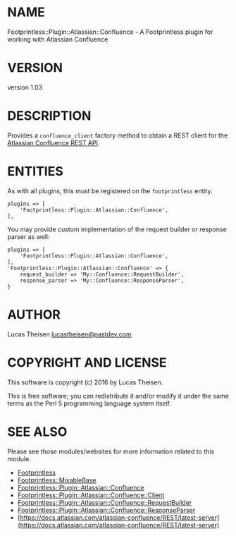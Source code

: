 # NAME

Footprintless::Plugin::Atlassian::Confluence - A Footprintless plugin for working with Atlassian Confluence

# VERSION

version 1.03

# DESCRIPTION

Provides a `confluence_client` factory method to obtain a REST client for the 
[Atlassian Confluence REST API](https://developer.atlassian.com/confdev/confluence-server-rest-api).

# ENTITIES

As with all plugins, this must be registered on the `footprintless` entity.  

    plugins => [
        'Footprintless::Plugin::Atlassian::Confluence',
    ],

You may provide custom implementation of the request builder or response
parser as well:

    plugins => [
        'Footprintless::Plugin::Atlassian::Confluence',
    ],
    'Footprintless::Plugin::Atlassian::Confluence' => {
        request_builder => 'My::Confluence::RequestBuilder',
        response_parser => 'My::Confluence::ResponseParser',
    }

# AUTHOR

Lucas Theisen <lucastheisen@pastdev.com>

# COPYRIGHT AND LICENSE

This software is copyright (c) 2016 by Lucas Theisen.

This is free software; you can redistribute it and/or modify it under
the same terms as the Perl 5 programming language system itself.

# SEE ALSO

Please see those modules/websites for more information related to this module.

- [Footprintless](https://metacpan.org/pod/Footprintless)
- [Footprintless::MixableBase](https://metacpan.org/pod/Footprintless::MixableBase)
- [Footprintless::Plugin::Atlassian::Confluence](https://metacpan.org/pod/Footprintless::Plugin::Atlassian::Confluence)
- [Footprintless::Plugin::Atlassian::Confluence::Client](https://metacpan.org/pod/Footprintless::Plugin::Atlassian::Confluence::Client)
- [Footprintless::Plugin::Atlassian::Confluence::RequestBuilder](https://metacpan.org/pod/Footprintless::Plugin::Atlassian::Confluence::RequestBuilder)
- [Footprintless::Plugin::Atlassian::Confluence::ResponseParser](https://metacpan.org/pod/Footprintless::Plugin::Atlassian::Confluence::ResponseParser)
- [https://docs.atlassian.com/atlassian-confluence/REST/latest-server](https://docs.atlassian.com/atlassian-confluence/REST/latest-server)
